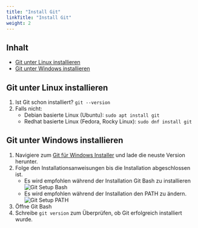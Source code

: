 ```yaml
---
title: "Install Git"
linkTitle: "Install Git"
weight: 2
---
```


## Inhalt

* [Git unter Linux installieren](#git-unter-linux-installieren)
* [Git unter Windows installieren](#git-unter-windows-installieren)

## Git unter Linux installieren

1. Ist Git schon installiert? `git --version`
2. Falls nicht:
    * Debian basierte Linux (Ubuntu): `sudo apt install git`
    * Redhat basierte Linux (Fedora, Rocky Linux): `sudo dnf install git`

## Git unter Windows installieren

1.  Navigiere zum [Git für Windows Installer](https://git-scm.com/download/win) und lade die neuste Version herunter.
2.  Folge den Installationsanweisungen bis die Installation abgeschlossen ist. 
    - Es wird empfohlen während der Installation Git Bash zu installieren
    ![Git Setup Bash](../git-install/git-setup-bash.png "Git Setup Bash")
    - Es wird empfohlen während der Installation den PATH zu ändern.
    ![Git Setup PATH](../git-install/git-setup-path.png "Git Setup PATH")
3.  Öffne Git Bash
4.  Schreibe `git version` zum Überprüfen, ob Git erfolgreich installiert wurde.
